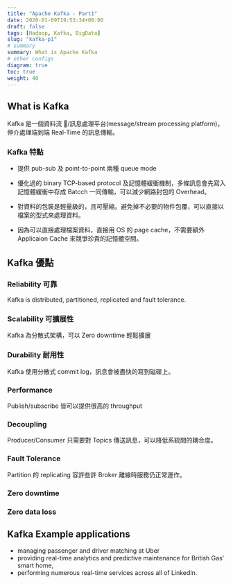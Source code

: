 ```yaml
---
title: "Apache Kafka - Part1"
date: 2020-01-09T19:53:34+08:00
draft: false
tags: [Hadoop, Kafka, BigData]
slug: "kafka-p1"
# summary
summary: What is Apache Kafka
# other configs
diagram: true
toc: true
weight: 40
---
```


## What is Kafka

Kafka 是一個資料流 /訊息處理平台(message/stream processing platform)，仲介處理端到端 Real-Time 的訊息傳輸。

### Kafka 特點

- 提供 pub-sub 及 point-to-point 兩種 queue mode

- 優化過的 binary TCP-based protocol 及記憶體緩衝機制，多條訊息會先寫入記憶體緩衝中存成 Batcch 一同傳輸，可以減少網路封包的 Overhead。

- 對資料的包裝是輕量級的，且可壓縮。避免掉不必要的物件包覆，可以直接以檔案的型式來處理資料。

- 因為可以直接處理檔案資料，直接用 OS 的 page cache，不需要額外 Applicaion Cache 來競爭珍貴的記憶體空間。

## Kafka 優點

### Reliability 可靠

Kafka is distributed, partitioned, replicated and fault tolerance.

### Scalability 可擴展性

Kafka 為分散式架構，可以 Zero downtime 輕鬆擴展

### Durability 耐用性

Kafka 使用分散式 commit log，訊息會被盡快的寫到磁碟上。

### Performance

Publish/subscribe 皆可以提供很高的 throughput

### Decoupling

Producer/Consumer 只需要對 Topics 傳送訊息，可以降低系統間的耦合度。

### Fault Tolerance

Partition 的 replicating 容許些許 Broker 離線時服務仍正常運作。

### Zero downtime

### Zero data loss

## Kafka Example applications

- managing passenger and driver matching at Uber
- providing real-time analytics and predictive maintenance for British Gas’ smart home,
- performing numerous real-time services across all of LinkedIn.
